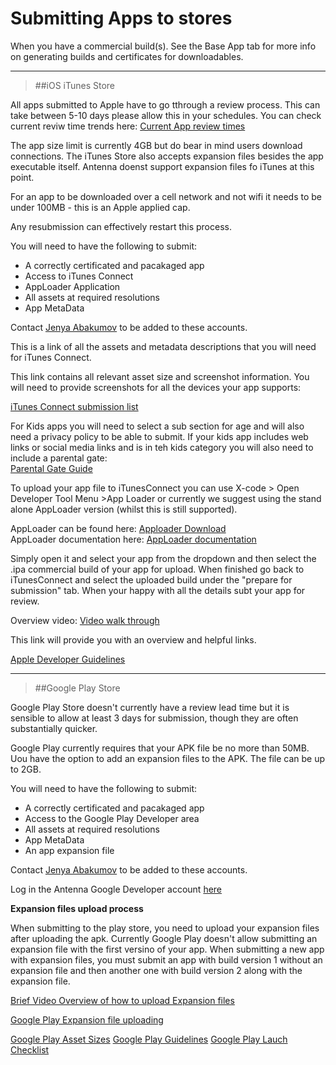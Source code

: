 
<h1>Submitting Apps to stores</h1>

When you have a commercial build(s). 
See the Base App tab for more info on generating builds and certificates for downloadables.

----
>##iOS iTunes Store

All apps submitted to Apple have to go tthrough a review process.
This can take between 5-10 days please allow this in your schedules.
You can check current reviw time trends here: 
[Current App review times](http://appreviewtimes.com/)

The app size limit is currently 4GB but do bear in mind users download connections.
The iTunes Store also accepts expansion files besides the app executable itself.
Antenna doenst support expansion files fo iTunes at this point.

For an app to be downloaded over a cell network and not wifi it needs to be under 100MB - this is an Apple applied cap.

Any resubmission can effectively restart this process.

You will need to have the following to submit:  

 - A correctly certificated and pacakaged app
 - Access to iTunes Connect
 - AppLoader Application
 - All assets at required resolutions
 - App MetaData

Contact [Jenya Abakumov](mailto:jabakumov@antennainternational.com) to be added to these accounts.

This is a link of all the assets and metadata descriptions that you will need for iTunes Connect. 

This link contains all relevant asset size and screenshot information.
You will need to provide screenshots for all the devices your app supports: 

[iTunes Connect submission list](https://developer.apple.com/library/ios/documentation/LanguagesUtilities/Conceptual/iTunesConnect_Guide/Appendices/Properties.html)

For Kids apps you will need to select a sub section for age and will also need a privacy policy to be able to submit.
If your kids app includes web links or social media links and is in teh kids category you will also need to include a parental gate:  
[Parental Gate Guide](https://developer.apple.com/app-store/parental-gates/)  

To upload your app file to iTunesConnect you can use X-code > Open Developer Tool Menu >App Loader or currently we suggest using the stand alone AppLoader version (whilst this is still supported).

AppLoader can be found here:
[Apploader Download](https://itunesconnect.apple.com/apploader/ApplicationLoader_3.0.dmg)  
AppLoader documentation here:
[AppLoader documentation](http://help.apple.com/itc/apploader/)

Simply open it and select your app from the dropdown and then select the .ipa commercial build of your app for upload. 
When finished go back to iTunesConnect and select the uploaded build under the "prepare for submission" tab.
When your happy with all the details subt your app for review.  






Overview video:
[Video walk through](https://drive.google.com/file/d/0B-4IrW_F-LIRM1V6UjcwdnpTOE0/view?usp=sharing)

This link will provide you with an overview and helpful links.

[Apple Developer Guidelines](https://developer.apple.com/appstore/guidelines.html)


----

>##Google Play Store

Google Play Store doesn't currently have a review lead time but it is sensible to allow at least 3 days for submission, though they are often substantially quicker.

Google Play currently requires that your APK file be no more than 50MB. 
Uou have the option to add an expansion files to the APK. The file can be up to 2GB.

You will need to have the following to submit:

- A correctly certificated and pacakaged app
- Access to the Google Play Developer area
- All assets at required resolutions
- App MetaData
- An app expansion file

Contact [Jenya Abakumov](mailto:jabakumov@antennainternational.com) to be added to these accounts.

Log in the Antenna Google Developer account [here](https://play.google.com/apps/publish/?dev_acc=00174053486469932631#AppListPlace) 

**Expansion files upload process**

When submitting to the play store, you need to upload your expansion files after uploading the apk. Currently Google Play doesn't allow submitting an expansion file with the first versino of your app. When submitting a new app with expansion files, you must submit an app with build version 1 without an expansion file and then another one with build version 2 along with the expansion file.

[Brief Video Overview of how to upload Expansion files]( https://drive.google.com/file/d/0B-4IrW_F-LIRWjBCckhlQ2ROUGs/view?usp=sharing)

[Google Play Expansion file uploading](https://support.google.com/googleplay/android-developer/answer/2481797?hl=en-GB)

[Google Play Asset Sizes](https://support.google.com/googleplay/android-developer/answer/1078870)
[Google Play Guidelines](http://developer.android.com/distribute/googleplay/publish/preparing.html)
[Google Play Lauch Checklist](http://developer.android.com/distribute/googleplay/publish/preparing.html)
